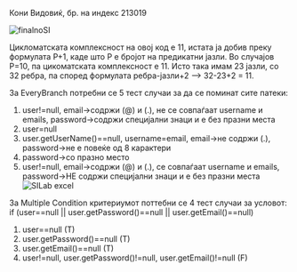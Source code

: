 Кони Видовиќ, бр. на индекс 213019

![finalnoSI](https://github.com/koni-v/-SI_2023_lab2_213019/assets/125313042/ca6ce9fa-5d69-4106-9395-f4fa77fb152e)

Цикломатската комплексност на овој код е 11, истата ја добив преку формулата P+1, каде што P е бројот на предикатни јазли. Во случајов P=10, па цикоматската комплексност е 11. Исто така имам 23 јазли, со 32 ребра, па според формулата ребра-јазли+2 --> 32-23+2 = 11.

За EveryBranch потребни се 5 тест случаи за да се поминат сите патеки:
1) user!=null, email->содржи (@) и (.), не се совпаѓаат username и emails, password->содржи специјални знаци и      е без празни места
2) user=null
3) user.getUserName()==null, username=email, еmail->не содржи (.), password->не е повеќе од 8 карактери
4) password->со празно место
5) user!=null, email->содржи (@) и (.), се совпаѓаат username и emails, password->НЕ содржи специјални знаци       и е без празни места
![SILab excel](https://github.com/koni-v/-SI_2023_lab2_213019/assets/125313042/4bf58bf1-0aa0-4026-a8e4-5800c4183153)


За Multiple Condition критериумот поттебни се 4 тест случаи за условот: 
if (user==null || user.getPassword()==null || user.getEmail()==null)
1) user==null (T)
2) user.getPassword()==null (T)
3) user.getEmail()==null (T)
4) user!=null, user.getPassword()!=null, user.getEmail()!=null (F)
